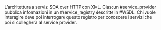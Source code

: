 L’architettura a servizi SOA over HTTP con XML.
Ciascun #service_provider pubblica informazioni in un #service_registry descritte in #WSDL. Chi vuole interagire deve poi interrogare questo registro per conoscere i servizi che poi si collegherà al service provider. 